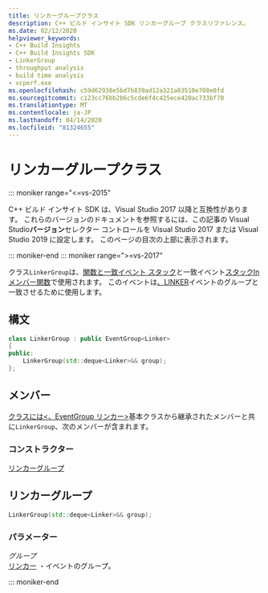 ```yaml
---
title: リンカーグループクラス
description: C++ ビルド インサイト SDK リンカーグループ クラスリファレンス。
ms.date: 02/12/2020
helpviewer_keywords:
- C++ Build Insights
- C++ Build Insights SDK
- LinkerGroup
- throughput analysis
- build time analysis
- vcperf.exe
ms.openlocfilehash: c59d62938e5bd7b839ad12a321a03510e708e0fd
ms.sourcegitcommit: c123cc76bb2b6c5cde6f4c425ece420ac733bf70
ms.translationtype: MT
ms.contentlocale: ja-JP
ms.lasthandoff: 04/14/2020
ms.locfileid: "81324655"
---
```

# <a name="linkergroup-class"></a>リンカーグループクラス

::: moniker range="<=vs-2015"

C++ ビルド インサイト SDK は、Visual Studio 2017 以降と互換性があります。 これらのバージョンのドキュメントを参照するには、この記事の Visual Studio**バージョン**セレクター コントロールを Visual Studio 2017 または Visual Studio 2019 に設定します。 このページの目次の上部に表示されます。

::: moniker-end
::: moniker range=">=vs-2017"

クラス`LinkerGroup`は、[関数と一致イベント スタック](../functions/match-event-stack.md)と一致イベント[スタックInメンバー関数](../functions/match-event-stack-in-member-function.md)で使用されます。 このイベントは[、LINKER](../event-table.md#linker)イベントのグループと一致させるために使用します。

## <a name="syntax"></a>構文

```cpp
class LinkerGroup : public EventGroup<Linker>
{
public:
    LinkerGroup(std::deque<Linker>&& group);
};
```

## <a name="members"></a>メンバー

[クラスには\<、EventGroup リンカー\>](event-group.md)基本クラスから継承されたメンバーと共に`LinkerGroup`、次のメンバーが含まれます。

### <a name="constructors"></a>コンストラクター

[リンカーグループ](#linker-group)

## <a name="linkergroup"></a><a name="linker-group"></a>リンカーグループ

```cpp
LinkerGroup(std::deque<Linker>&& group);
```

### <a name="parameters"></a>パラメーター

*グループ*\
[リンカー](../event-table.md#linker) ・イベントのグループ。

::: moniker-end
